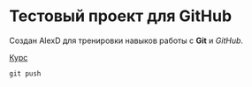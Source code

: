 # Тестовый проект для GitHub

Создан AlexD для тренировки навыков работы с **Git** и *GitHub*.

[Курс](practicum.yandex.ru "Яндекс практикум")

```
git push
```